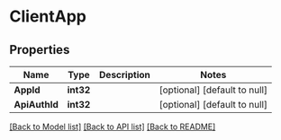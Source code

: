 # ClientApp

## Properties
Name | Type | Description | Notes
------------ | ------------- | ------------- | -------------
**AppId** | **int32** |  | [optional] [default to null]
**ApiAuthId** | **int32** |  | [optional] [default to null]

[[Back to Model list]](../README.md#documentation-for-models) [[Back to API list]](../README.md#documentation-for-api-endpoints) [[Back to README]](../README.md)


